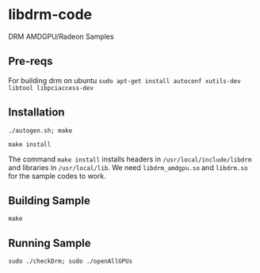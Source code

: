# libdrm-code

DRM AMDGPU/Radeon Samples

## Pre-reqs

For building drm on ubuntu
`sudo apt-get install autoconf xutils-dev libtool libpciaccess-dev`

## Installation
`./autogen.sh; make`

`make install`

The command `make install` installs headers in `/usr/local/include/libdrm` and libraries in `/usr/local/lib`. We need `libdrm_amdgpu.so` and `libdrm.so` for the sample codes to work.

## Building Sample
`make`

## Running Sample
`sudo ./checkDrm; sudo ./openAllGPUs`

